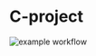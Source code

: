 # C-project


![example workflow](https://github.com/github/docs/actions/workflows/main.yml/badge.svg)
